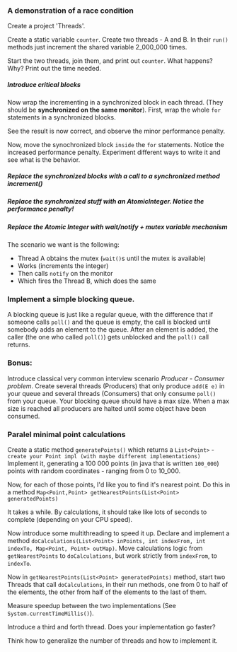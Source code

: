 ### A demonstration of a race condition
Create a project 'Threads'.

Create a static variable `counter`.
Create two threads - A and B.
In their `run()` methods just increment the shared variable 2_000_000 times.

Start the two threads, join them, and print out `counter`. What happens? Why?
Print out the time needed.

##### Introduce critical blocks
Now wrap the incrementing in a synchronized block in each thread. (They should be **synchronized on the same monitor**).
First, wrap the whole `for` statements in a synchronized blocks.

See the result is now correct, and observe the minor performance penalty.

Now, move the synochronized block `inside` the `for` statements.
Notice the increased performance penalty.
Experiment different ways to write it and see what is the behavior.

##### Replace the synchronized blocks with a call to a synchronized method increment()

##### Replace the synchronized stuff with an AtomicInteger. Notice the performance penalty!

##### Replace the Atomic Integer with wait/notify + mutex variable mechanism
The scenario we want is the following:
- Thread A obtains the mutex (`wait()`s until the mutex is available)
- Works (increments the integer)
- Then calls `notify` on the monitor
- Which fires the Thread B, which does the same


### Implement a simple blocking queue.
A blocking queue is just like a regular queue, with the difference that if someone calls `poll()` and the queue is empty, the call is blocked until somebody adds an element to the queue. After an element is added, the caller (the one who called `poll()`) gets unblocked and the `poll()` call returns.

### Bonus:
Introduce classical very common interview scenario *Producer - Consumer problem*. Create several threads (Producers) that only produce `add(E e)` in your queue and several threads (Consumers) that only consume `poll()` from your queue. Your blocking queue should have a max size. When a max size is reached all producers are halted until some object have been consumed.



### Paralel minimal point calculations

Create a static method `generatePoints()` which returns a `List<Point>` - `create your Point impl (with maybe different implementations)`
Implement it, generating a 100 000 points (in java that is written `100_000`) points with random coordinates - ranging from 0 to 10_000.

Now, for each of those points, I'd like you to find it's nearest point. Do this in a method `Map<Point,Point> getNearestPoints(List<Point> generatedPoints)`

It takes a while. By calculations, it should take like lots of seconds to complete (depending on your CPU speed).

Now introduce some multithreading to speed it up.
Declare and implement a method `doCalculations(List<Point> inPoints, int indexFrom, int indexTo, Map<Point, Point> outMap)`.
Move calculations logic from `getNearestPoints` to `doCalculations`, but work strictly from `indexFrom`, to `indexTo`.

Now in `getNearestPoints(List<Point> generatedPoints)` method, start two Threads that call `doCalculations`, in their run methods, one from 0 to half of the elements, the other from half of the elements to the last of them.

Measure speedup between the two implementations (See `System.currentTimeMillis()`).

Introduce a third and forth thread. Does your implementation go faster?

Think how to generalize the number of threads and how to implement it.
